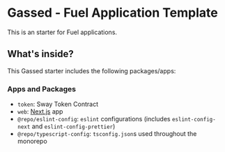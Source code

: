 # Gassed - Fuel Application Template

This is an starter for Fuel applications.


## What's inside?

This Gassed starter includes the following packages/apps:

### Apps and Packages
- `token`: Sway Token Contract
- `web`: [Next.js](https://nextjs.org/) app
- `@repo/eslint-config`: `eslint` configurations (includes `eslint-config-next` and `eslint-config-prettier`)
- `@repo/typescript-config`: `tsconfig.json`s used throughout the monorepo
